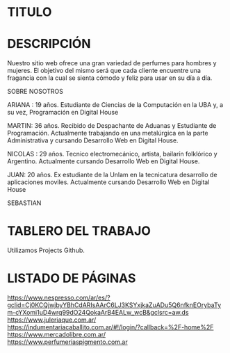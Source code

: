 # TITULO

# DESCRIPCIÓN
Nuestro sitio web ofrece una gran variedad de perfumes para hombres y mujeres. El objetivo del mismo será que cada cliente encuentre una fragancia con la cual se sienta cómodo y feliz para usar en su día a día. 

SOBRE NOSOTROS

ARIANA : 19 años. Estudiante de Ciencias de la Computación en la UBA y, a su vez, Programación en Digital House<br>

MARTIN: 36 años. Recibido de Despachante de Aduanas y Estudiante de Programación. Actualmente trabajando en una metalúrgica en la parte Administrativa y cursando Desarrollo Web en Digital House. <br>

NICOLAS : 29 años. Tecnico electromecánico, artista, bailarín folklórico y Argentino. Actualmente cursando Desarrollo Web en Digital House. <br>

JUAN: 20 años. Ex estudiante de la Unlam en la tecnicatura desarrollo de aplicaciones moviles. Actualmente cursando Desarrollo Web en Digital House<br>

SEBASTIAN
# TABLERO DEL TRABAJO

Utilizamos Projects Github.

#  LISTADO DE PÁGINAS

https://www.nespresso.com/ar/es/?gclid=Cj0KCQjwjbyYBhCdARIsAArC6LJ3KSYxjkaZuADu5Q6nfknEOrybaTym-cYXomi1uD4wrq99dO24QokaArB4EALw_wcB&gclsrc=aw.ds<br>
https://www.juleriaque.com.ar/<br>
https://indumentariacaballito.com.ar/#!/login/?callback=%2F-home%2F<br>
https://www.mercadolibre.com.ar/<br>
https://www.perfumeriaspigmento.com.ar<br>
